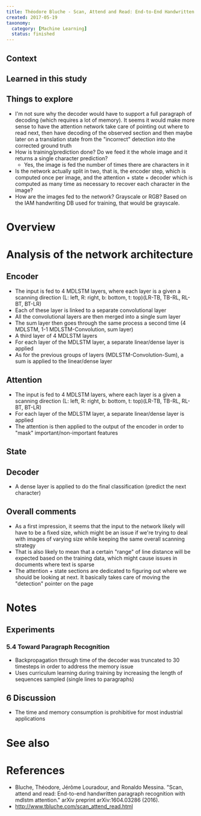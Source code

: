 ```yaml
---
title: Théodore Bluche - Scan, Attend and Read: End-to-End Handwritten Paragraph Recognition with MDLSTM Attention (2016)
created: 2017-05-19
taxonomy:
  category: [Machine Learning]
  status: finished
---
```


## Context

## Learned in this study

## Things to explore
* I'm not sure why the decoder would have to support a full paragraph of decoding (which requires a lot of memory). It seems it would make more sense to have the attention network take care of pointing out where to read next, then have decoding of the observed section and then maybe later on a translation state from the "incorrect" detection into the corrected ground truth
* How is training/prediction done? Do we feed it the whole image and it returns a single character prediction?
	* Yes, the image is fed the number of times there are characters in it
* Is the network actually split in two, that is, the encoder step, which is computed once per image, and the attention + state + decoder which is computed as many time as necessary to recover each character in the image?
* How are the images fed to the network? Grayscale or RGB? Based on the IAM handwriting DB used for training, that would be grayscale.

# Overview

# Analysis of the network architecture
## Encoder
* The input is fed to 4 MDLSTM layers, where each layer is a given a scanning direction (L: left, R: right, b: bottom, t: top)(LR-TB, TB-RL, RL-BT, BT-LR)
* Each of these layer is linked to a separate convolutional layer
* All the convolutional layers are then merged into a single sum layer
* The sum layer then goes through the same process a second time (4 MDLSTM, 1-1 MDLSTM-Convolution, sum layer)
* A third layer of 4 MDLSTM layers
* For each layer of the MDLSTM layer, a separate linear/dense layer is applied
* As for the previous groups of layers (MDLSTM-Convolution-Sum), a sum is applied to the linear/dense layer

## Attention
* The input is fed to 4 MDLSTM layers, where each layer is a given a scanning direction (L: left, R: right, b: bottom, t: top)(LR-TB, TB-RL, RL-BT, BT-LR)
* For each layer of the MDLSTM layer, a separate linear/dense layer is applied
* The attention is then applied to the output of the encoder in order to "mask" important/non-important features

## State


## Decoder
* A dense layer is applied to do the final classification (predict the next character)

## Overall comments
* As a first impression, it seems that the input to the network likely will have to be a fixed size, which might be an issue if we're trying to deal with images of varying size while keeping the same overall scanning strategy
* That is also likely to mean that a certain "range" of line distance will be expected based on the training data, which might cause issues in documents where text is sparse
* The attention + state sections are dedicated to figuring out where we should be looking at next. It basically takes care of moving the "detection" pointer on the page

# Notes
## Experiments
### 5.4 Toward Paragraph Recognition
* Backpropagation through time of the decoder was truncated to 30 timesteps in order to address the memory issue
* Uses curriculum learning during training by increasing the length of sequences sampled (single lines to paragraphs)

## 6 Discussion
* The time and memory consumption is prohibitive for most industrial applications

# See also

# References
* Bluche, Théodore, Jérôme Louradour, and Ronaldo Messina. "Scan, attend and read: End-to-end handwritten paragraph recognition with mdlstm attention." arXiv preprint arXiv:1604.03286 (2016).
* http://www.tbluche.com/scan_attend_read.html